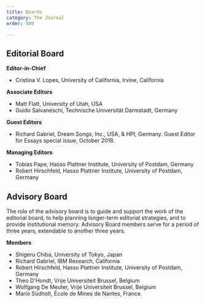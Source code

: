 ```yaml
---
title: Boards
category: The Journal
order: 500

---
```

## Editorial Board

**Editor-in-Chief**
* Cristina V. Lopes, University of California, Irvine, California

**Associate Editors**
* Matt Flatt, University of Utah, USA
* Guido Salvaneschi, Technische Universität Darmstadt, Germany 

**Guest Editors**
* Richard Gabriel, Dream Songs, Inc., USA, & HPI, Germany. Guest Editor for Essays special issue, October 2018.

**Managing Editors**
* Tobias Pape, Hasso Plattner Institute, University of Postdam, Germany
* Robert Hirschfeld, Hasso Plattner Institute, University of Postdam, Germany

## Advisory Board
The role of the advisory board is to guide and support the work of the editorial board, to help planning longer-term editorial strategies, and to provide institutional memory. Advisory Board members serve for a period of three years, extendable to another three years.

**Members**
* Shigeru Chiba, University of Tokyo, Japan
* Richard Gabriel, IBM Research, California
* Robert Hirschfeld, Hasso Plattner Institute, University of Postdam, Germany
* Theo D'Hondt, Vrije Universiteit Brussel, Belgium
* Wolfgang De Meuter, Vrije Universiteit Brussel, Belgium
* Mario Südholt, École de Mines de Nantes, France
